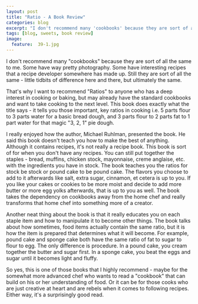 ```yaml
---
layout: post
title: "Ratio - A Book Review"
categories: blog
excerpt: "I don't recommend many 'cookbooks' because they are sort of all the same to me.  Some have way pretty photography.  Some have interesting recipes that a recipe developer somewhere has made up.  Still they are sort of all the same - little tidbits of difference here and there, but ultimately the same."
tags: [blog, sweets, book review]
image:
  feature:  39-1.jpg
---
```


I don't recommend many "cookbooks" because they are sort of all the same to me.  Some have way pretty photography.  Some have interesting recipes that a recipe developer somewhere has made up.  Still they are sort of all the same - little tidbits of difference here and there, but ultimately the same.  

That's why I want to recommend "Ratios" to anyone who has a deep interest in cooking or baking, but may already have the standard cookbooks and want to take cooking to the next level.  This book does exactly what the title says - it tells you those important, key ratios in cooking i.e. 5 parts flour to 3 parts water for a basic bread dough, and 3 parts flour to 2 parts fat to 1 part water for that magic "3, 2, 1" pie dough.  

I really enjoyed how the author, Michael Ruhlman, presented the book.  He said this book doesn't teach you how to make the best of anything.  Although it contains recipes, it's not really a recipe book.  This book is sort of for when you don't have any recipes. You can still put together the staples - bread, muffins, chicken stock, mayonnaise, creme anglaise, etc. with the ingredients you have in stock.  The book teaches you the ratios for stock be stock or pound cake to be pound cake.  The flavors you choose to add to it afterwards like salt, extra sugar, cinnamon, et cetera is up to you.  If you like your cakes or cookies to be more moist and decide to add more butter or more egg yolks afterwards, that is up to you as well.  The book takes the dependency on cookbooks away from the home chef and really transforms that home chef into something more of a creator.

Another neat thing about the book is that it really educates you on each staple item and how to manipulate it to become other things.  The book talks about how sometimes, food items actually contain the same ratio, but it is how the item is prepared that determines what it will become.  For example, pound cake and sponge cake both have the same ratio of fat to sugar to flour to egg.  The only difference is procedure.  In a pound cake, you cream together the butter and sugar first.  In a sponge cake, you beat the eggs and sugar until it becomes light and fluffy.

So yes, this is one of those books that I highly recommend - maybe for the somewhat more advanced chef who wants to read a "cookbook" that can build on his or her understanding of food. Or it can be for those cooks who are just creative at heart and are rebels when it comes to following recipes. Either way, it's a surprisingly good read.

